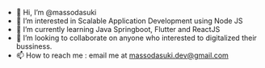 - 👋 Hi, I’m @massodasuki
- 👀 I’m interested in Scalable Application Development using Node JS
- 🌱 I’m currently learning Java Springboot, Flutter and ReactJS
- 💞️ I’m looking to collaborate on anyone who interested to digitalized their bussiness.
- 📫 How to reach me : email me at massodasuki.dev@gmail.com

<!---
massodasuki/massodasuki is a ✨ special ✨ repository because its `README.md` (this file) appears on your GitHub profile.
You can click the Preview link to take a look at your changes.
--->
